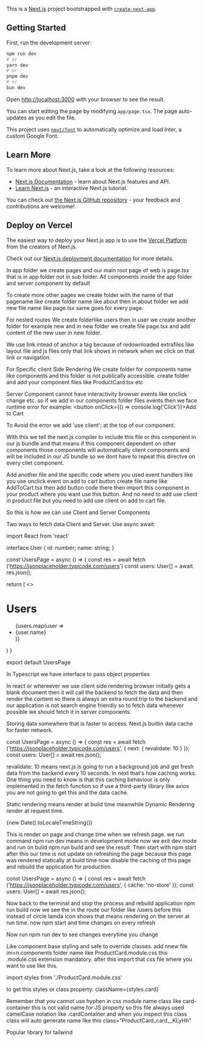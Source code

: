 This is a [Next.js](https://nextjs.org/) project bootstrapped with [`create-next-app`](https://github.com/vercel/next.js/tree/canary/packages/create-next-app).

## Getting Started

First, run the development server:

```bash
npm run dev
# or
yarn dev
# or
pnpm dev
# or
bun dev
```

Open [http://localhost:3000](http://localhost:3000) with your browser to see the result.

You can start editing the page by modifying `app/page.tsx`. The page auto-updates as you edit the file.

This project uses [`next/font`](https://nextjs.org/docs/basic-features/font-optimization) to automatically optimize and load Inter, a custom Google Font.

## Learn More

To learn more about Next.js, take a look at the following resources:

- [Next.js Documentation](https://nextjs.org/docs) - learn about Next.js features and API.
- [Learn Next.js](https://nextjs.org/learn) - an interactive Next.js tutorial.

You can check out [the Next.js GitHub repository](https://github.com/vercel/next.js/) - your feedback and contributions are welcome!

## Deploy on Vercel

The easiest way to deploy your Next.js app is to use the [Vercel Platform](https://vercel.com/new?utm_medium=default-template&filter=next.js&utm_source=create-next-app&utm_campaign=create-next-app-readme) from the creators of Next.js.

Check out our [Next.js deployment documentation](https://nextjs.org/docs/deployment) for more details.

<!-- Root Folder -->

In app folder we create pages and our main root page of web is page.tsx that is in app folder not in sub folder.
All components inside the app folder and server component by default

<!-- Create Pages -->

To create more other pages we create folder with the name of that pagename like create folder name like about then in about folder we add new file name like page.tsx same goes for every page.

<!-- Nested Routes -->

For nested routes We create folderlike users then in user we create another folder for example new and in new folder we create file page.tsx and add content of the new user in new folder.

<!-- Link  -->

We use link intead of anchor a tag because of redownloaded extrafiles like layout file and js files only that link shows in network when we click on that link or navigation.

<!-- For Specific client Side Rendering  -->

For Specific client Side Rendering We create folder for components name like components and this folder is not publically accessible. create folder and add your component files like ProductCard.tsx etc

<!-- Client/Server Component -->

Server Component cannot have interactivity browser events like onclick change etc. so if we add in our components folder files events then we face runtime error for example: <button onClick={() => console.log('Click')}>Add to Cart</button>

To Avoid the error we add 'use client'; at the top of our component.

With this we tell the next.js compiler to include this file or this component in our js bundle and that means if this component dependent on other components those components will automatically client components and will be included in our JS bundle so we dont have to repeat this directve on every cliet component.

<!-- But Another Better option For Faster your Application -->

Add another file and the specific code where you used event handlers like you use onclick event on add to cart button create file name like AddToCart.tsx then add button code there then import this component in your product where you want use this button. And no need to add use client in product file but you need to add use client on add to cart file.

So this is how we can use Client and Server Components

<!-- Data Fetching -->

Two ways to fetch data Client and Server.
Use async await:

import React from 'react'

interface User {
id: number;
name: string;
}

const UsersPage = async () => {
const res = await fetch ('https://jsonplaceholder.typicode.com/users')
const users: User[] = await res.json();

return (
<>

<h1>Users</h1>
<ul className='text-indigo-700 bg-slate-300 p-5'>
{users.map(user => <li key={user.id}>{user.name}</li>)}
</ul>
</>
)
}

export default UsersPage

In Typescript we have interface to pass object properties

In react or whereever we use client side rendering browser initially gets a blank document then it will call the backend to fetch the data and then render the content so there is always an extra round trip to the backend and our application is not search engine friendly so to fetch data whenever possible we should fetch it in server components.

<!-- Caching -->

Storing data somewhere that is faster to access. Next.js builtin data cache for faster network.

const UsersPage = async () => {
const res = await fetch ('https://jsonplaceholder.typicode.com/users',
{ next: { revalidate: 10 } });
const users: User[] = await res.json();

revalidate: 10 means next.js is going to run a background job and get fresh data from the backend every 10 seconds. In next that's how caching works. One thing you need to know is that this caching behaviour is only implemented in the fetch function so if use a third-party library like axios you are not going to get this and the data cache.

<!-- Static And Dynamic Rendering -->

Static rendering means render at build time meanwhile Dynamic Rendering render at request time.

<p>{new Date().toLocaleTimeString()}</p> 
This is render on page and change time when we refresh page.
we run command npm run dev means in development mode now we exit dev mode and run on build npm run build and see the result. Then start with npm start after this our time is not update on refreshing the page because this page was rendered statically at build time now disable the caching of this page and rebuild the application for production.

const UsersPage = async () => {
const res = await fetch ('https://jsonplaceholder.typicode.com/users',
{ cache: 'no-store' });
const users: User[] = await res.json();

Now back to the terminal and stop the process and rebuild application npm run build now we see the in the route our folder like /users before this instead of circle lamda icon shows that means rendering on the server at run time. now npm start and time changes on every refresh

<!-- Global Styles  -->

Now run npm run dev to see changes everytime you change

<!-- CSS Modules -->

Like component base styling and safe to override classes. add nnew file im=n components folder name like ProductCard.module.css this .module.css extension mandatory. after this import that css file where you want to use like this.

import styles from './ProductCard.module.css'

to get this styles or class property:
className={styles.card}

Remember that you cannot use hyphen in css module name class like card-container this is not valid name for JS property so this file always used camelCase notation like .cardContainer and when you inspect this class class will auto generate name like this class="ProductCard_card\_\_KLyHh"

<!-- Daisy UI -->

Popular library for tailwind
